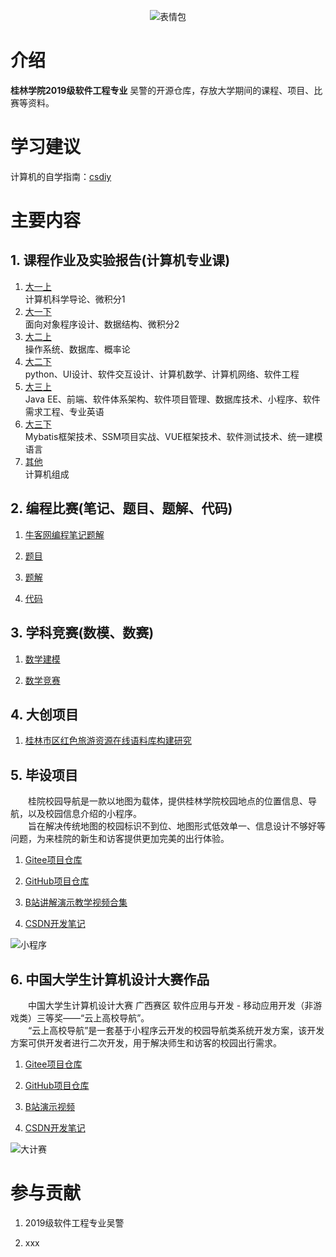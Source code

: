 <div align="center">

![表情包](https://cdnjson.com/images/2023/04/11/ilovestudy.png)
</div>

# 介绍

**桂林学院2019级软件工程专业** 吴警的开源仓库，存放大学期间的课程、项目、比赛等资料。

# 学习建议

计算机的自学指南：[csdiy](https://csdiy.wiki/)

# 主要内容

## 1. 课程作业及实验报告(计算机专业课)

1.  [大一上](课程作业及实验报告/大一/大一上)  
计算机科学导论、微积分1
2.  [大一下](课程作业及实验报告/大一/大一下)  
面向对象程序设计、数据结构、微积分2
3.  [大二上](课程作业及实验报告/大二/大二上)  
操作系统、数据库、概率论
4.  [大二下](课程作业及实验报告/大二/大二下)  
python、UI设计、软件交互设计、计算机数学、计算机网络、软件工程
5.  [大三上](课程作业及实验报告/大三/大三上)  
Java EE、前端、软件体系架构、软件项目管理、数据库技术、小程序、软件需求工程、专业英语
6.  [大三下](课程作业及实验报告/大三/大三下)  
Mybatis框架技术、SSM项目实战、VUE框架技术、软件测试技术、统一建模语言
7.  [其他](课程作业及实验报告/其他)  
计算机组成

## 2. 编程比赛(笔记、题目、题解、代码)

1.  [牛客网编程笔记题解](https://www.nowcoder.com/users/730785264)

2.  [题目](编程比赛/题目)

3.  [题解](编程比赛/题解)

4.  [代码](编程比赛/代码)

## 3. 学科竞赛(数模、数赛)

1.  [数学建模](学科竞赛/数学建模)

2.  [数学竞赛](学科竞赛/数学竞赛)

## 4. 大创项目

1.  [桂林市区红色旅游资源在线语料库构建研究](https://github.com/talmudmaster/RedCorpus)

## 5. 毕设项目

&emsp;&emsp;桂院校园导航是一款以地图为载体，提供桂林学院校园地点的位置信息、导航，以及校园信息介绍的小程序。  
&emsp;&emsp;旨在解决传统地图的校园标识不到位、地图形式低效单一、信息设计不够好等问题，为来桂院的新生和访客提供更加完美的出行体验。

1.  [Gitee项目仓库](https://gitee.com/talmudmaster/GLU-Campus-Guide)  

2.  [GitHub项目仓库](https://github.com/talmudmaster/GLU-Guide)  

3.  [B站讲解演示教学视频合集](https://space.bilibili.com/384844986/channel/collectiondetail?sid=1197124)  

4.  [CSDN开发笔记](https://blog.csdn.net/weixin_45940369/category_12257059.html)  

![小程序](https://cdnjson.com/images/2023/04/11/miniprogramming_card.png)

## 6. 中国大学生计算机设计大赛作品

&emsp;&emsp;中国大学生计算机设计大赛 广西赛区 软件应用与开发 - 移动应用开发（非游戏类）三等奖——“云上高校导航”。  
&emsp;&emsp;“云上高校导航”是一套基于小程序云开发的校园导航类系统开发方案，该开发方案可供开发者进行二次开发，用于解决师生和访客的校园出行需求。

1.  [Gitee项目仓库](https://gitee.com/talmudmaster/Cloud-based_University_Navigation)  

2.  [GitHub项目仓库](https://github.com/talmudmaster/Cloud-based_University_Navigation)  

3.  [B站演示视频](https://www.bilibili.com/video/BV1xV4y1r7de/)  

4.  [CSDN开发笔记](https://blog.csdn.net/weixin_45940369/category_12316374.html)  

![大计赛](https://s1.ax1x.com/2023/05/29/p9Xvncn.png)

# 参与贡献

1.  2019级软件工程专业吴警

2.  xxx
